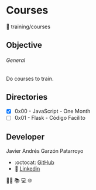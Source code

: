 # Courses
:open_file_folder: training/courses

## Objective
###### General
Do courses to train.

## Directories
* [x] 0x00 - JavaScript - One Month
* [ ] 0x01 - Flask - Código Facilito

## Developer
Javier Andrés Garzón Patarroyo
- :octocat: [GitHub](https://github.com/javierandresgp/)
- :link: [Linkedin](https://www.linkedin.com/in/javierandresgp/)

:man_technologist: :books: :computer: :globe_with_meridians: